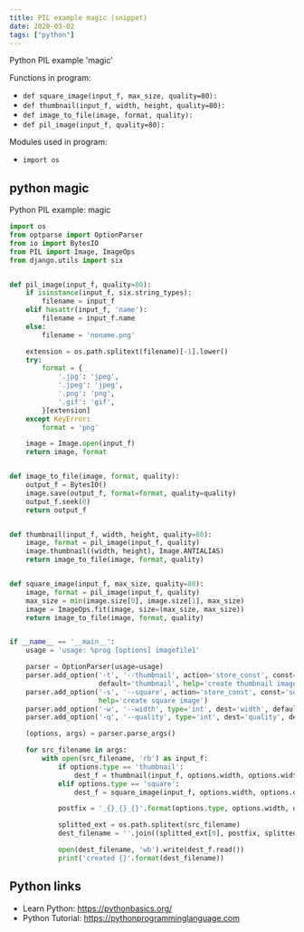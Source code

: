```yaml
---
title: PIL example magic (snippet)
date: 2020-03-02
tags: ["python"]
---
```

Python PIL example 'magic'

Functions in program: 
* `def square_image(input_f, max_size, quality=80):`
* `def thumbnail(input_f, width, height, quality=80):`
* `def image_to_file(image, format, quality):`
* `def pil_image(input_f, quality=80):`

Modules used in program: 
* `import os`

## python magic

Python PIL example: magic

```python
import os
from optparse import OptionParser
from io import BytesIO
from PIL import Image, ImageOps
from django.utils import six


def pil_image(input_f, quality=80):
    if isinstance(input_f, six.string_types):
        filename = input_f
    elif hasattr(input_f, 'name'):
        filename = input_f.name
    else:
        filename = 'noname.png'

    extension = os.path.splitext(filename)[-1].lower()
    try:
        format = {
            '.jpg': 'jpeg',
            '.jpeg': 'jpeg',
            '.png': 'png',
            '.gif': 'gif',
        }[extension]
    except KeyError:
        format = 'png'

    image = Image.open(input_f)
    return image, format


def image_to_file(image, format, quality):
    output_f = BytesIO()
    image.save(output_f, format=format, quality=quality)
    output_f.seek(0)
    return output_f


def thumbnail(input_f, width, height, quality=80):
    image, format = pil_image(input_f, quality)
    image.thumbnail((width, height), Image.ANTIALIAS)
    return image_to_file(image, format, quality)


def square_image(input_f, max_size, quality=80):
    image, format = pil_image(input_f, quality)
    max_size = min(image.size[0], image.size[1], max_size)
    image = ImageOps.fit(image, size=(max_size, max_size))
    return image_to_file(image, format, quality)


if __name__ == '__main__':
    usage = 'usage: %prog [options] imagefile1'

    parser = OptionParser(usage=usage)
    parser.add_option('-t', '--thumbnail', action='store_const', const='thumbnail', dest='type',
                      default='thumbnail', help='create thumbnail image')
    parser.add_option('-s', '--square', action='store_const', const='square', dest='type',
                      help='create square image')
    parser.add_option('-w', '--width', type='int', dest='width', default=800)
    parser.add_option('-q', '--quality', type='int', dest='quality', default=80)

    (options, args) = parser.parse_args()

    for src_filename in args:
        with open(src_filename, 'rb') as input_f:
            if options.type == 'thumbnail':
                dest_f = thumbnail(input_f, options.width, options.width, options.quality)
            elif options.type == 'square':
                dest_f = square_image(input_f, options.width, options.quality)

            postfix = '_{}_{}_{}'.format(options.type, options.width, options.quality)

            splitted_ext = os.path.splitext(src_filename)
            dest_filename = ''.join((splitted_ext[0], postfix, splitted_ext[1]))

            open(dest_filename, 'wb').write(dest_f.read())
            print('created {}'.format(dest_filename))

```

## Python links

- Learn Python: https://pythonbasics.org/
- Python Tutorial: https://pythonprogramminglanguage.com
